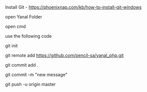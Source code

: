 Install Git - https://phoenixnap.com/kb/how-to-install-git-windows

open Yanal Folder

open cmd

use the following code

git init

git remote add https://github.com/pencil-sa/yanal_php.git

git commit add .

git commit -m "new message"

git push -u origin master
